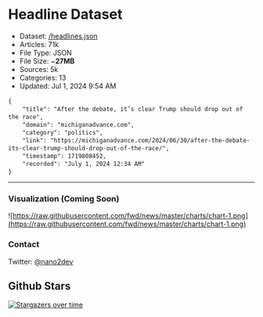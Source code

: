 # Headline Dataset

- Dataset: [/headlines.json](https://raw.githubusercontent.com/fwd/news/master/headlines.json) 
- Articles: 71k
- File Type: JSON
- File Size: ~**27MB**
- Sources: 5k
- Categories: 13
- Updated: Jul 1, 2024 9:54 AM

```
{
    "title": "After the debate, it’s clear Trump should drop out of the race",
    "domain": "michiganadvance.com",
    "category": "politics",
    "link": "https://michiganadvance.com/2024/06/30/after-the-debate-its-clear-trump-should-drop-out-of-the-race/",
    "timestamp": 1719808452,
    "recorded": "July 1, 2024 12:34 AM"
}
```

---

### Visualization (Coming Soon)

![https://raw.githubusercontent.com/fwd/news/master/charts/chart-1.png](https://raw.githubusercontent.com/fwd/news/master/charts/chart-1.png)

### Contact 

Twitter: [@nano2dev](https://twitter.com/nano2dev)

## Github Stars

[![Stargazers over time](https://starchart.cc/fwd/news.svg)](https://starchart.cc/fwd/news)
